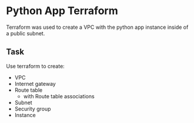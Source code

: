 # Python App Terraform

Terraform was used to create a VPC with the python app instance inside of a public subnet.

## Task
Use terraform to create:
- VPC
- Internet gateway
- Route table
  - with Route table associations
- Subnet
- Security group
- Instance
